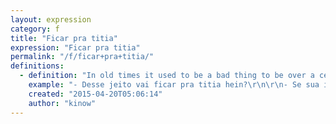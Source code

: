 ```yaml
---
layout: expression
category: f
title: "Ficar pra titia"
expression: "Ficar pra titia"
permalink: "/f/ficar+pra+titia/"
definitions:
  - definition: "In old times it used to be a bad thing to be over a certain age and single. The same used to be true in Brazil, and this expression designated these women over 20 or 30 as \"titias\" (aunts).\n\nNowadays it's still used to tease someone, specially older sisters that are single but with younger sister/brothers (or even most of her friends) that have already married.\n\nThe direct translation would be \"stay for aunt\" or \"become an aunt\". That doesn't make much sense in Portuguese if not used as an expression."
    example: "- Desse jeito vai ficar pra titia hein?\r\n\r\n- Se sua irm\u00e3 n\u00e3o arrumar um namorado logo ela vai ficar pra titia."
    created: "2015-04-20T05:06:14"
    author: "kinow"
---
```

